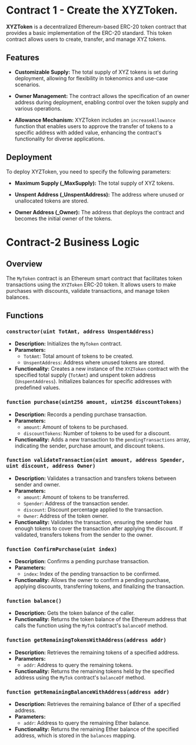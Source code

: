 # Contract 1 - Create the XYZToken.

**XYZToken** is a decentralized Ethereum-based ERC-20 token contract that provides a basic implementation of the ERC-20 standard. This token contract allows users to create, transfer, and manage XYZ tokens.

## Features

- **Customizable Supply:** The total supply of XYZ tokens is set during deployment, allowing for flexibility in tokenomics and use-case scenarios.

- **Owner Management:** The contract allows the specification of an owner address during deployment, enabling control over the token supply and various operations.

- **Allowance Mechanism:** XYZToken includes an `increaseAllowance` function that enables users to approve the transfer of tokens to a specific address with added value, enhancing the contract's functionality for diverse applications.

## Deployment

To deploy XYZToken, you need to specify the following parameters:

- **Maximum Supply (\_MaxSupply):** The total supply of XYZ tokens.
- **Unspent Address (\_UnspentAddress):** The address where unused or unallocated tokens are stored.

- **Owner Address (\_Owner):** The address that deploys the contract and becomes the initial owner of the tokens.

# Contract-2 Business Logic

## Overview

The `MyToken` contract is an Ethereum smart contract that facilitates token transactions using the `XYZToken` ERC-20 token. It allows users to make purchases with discounts, validate transactions, and manage token balances.

## Functions

### `constructor(uint TotAmt, address UnspentAddress)`

- **Description:** Initializes the `MyToken` contract.
- **Parameters:**
  - `TotAmt`: Total amount of tokens to be created.
  - `UnspentAddress`: Address where unused tokens are stored.
- **Functionality:** Creates a new instance of the `XYZToken` contract with the specified total supply (`TotAmt`) and unspent token address (`UnspentAddress`). Initializes balances for specific addresses with predefined values.

### `function purchase(uint256 amount, uint256 discountTokens)`

- **Description:** Records a pending purchase transaction.
- **Parameters:**
  - `amount`: Amount of tokens to be purchased.
  - `discountTokens`: Number of tokens to be used for a discount.
- **Functionality:** Adds a new transaction to the `pendingTransactions` array, indicating the sender, purchase amount, and discount tokens.

### `function validateTransaction(uint amount, address Spender, uint discount, address Owner)`

- **Description:** Validates a transaction and transfers tokens between sender and owner.
- **Parameters:**
  - `amount`: Amount of tokens to be transferred.
  - `Spender`: Address of the transaction sender.
  - `discount`: Discount percentage applied to the transaction.
  - `Owner`: Address of the token owner.
- **Functionality:** Validates the transaction, ensuring the sender has enough tokens to cover the transaction after applying the discount. If validated, transfers tokens from the sender to the owner.

### `function ConfirmPurchase(uint index)`

- **Description:** Confirms a pending purchase transaction.
- **Parameters:**
  - `index`: Index of the pending transaction to be confirmed.
- **Functionality:** Allows the owner to confirm a pending purchase, applying discounts, transferring tokens, and finalizing the transaction.

### `function balance()`

- **Description:** Gets the token balance of the caller.
- **Functionality:** Returns the token balance of the Ethereum address that calls the function using the `MyTok` contract's `balanceOf` method.

### `function getRemainingTokensWithAddress(address addr)`

- **Description:** Retrieves the remaining tokens of a specified address.
- **Parameters:**
  - `addr`: Address to query the remaining tokens.
- **Functionality:** Returns the remaining tokens held by the specified address using the `MyTok` contract's `balanceOf` method.

### `function getRemainingBalanceWithAddress(address addr)`

- **Description:** Retrieves the remaining balance of Ether of a specified address.
- **Parameters:**
  - `addr`: Address to query the remaining Ether balance.
- **Functionality:** Returns the remaining Ether balance of the specified address, which is stored in the `balances` mapping.
